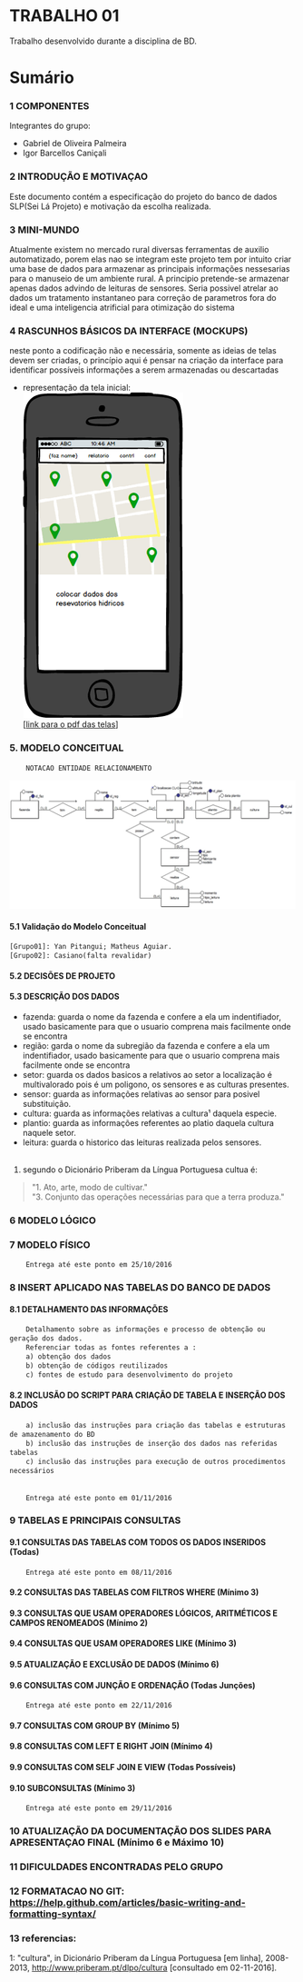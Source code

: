 # TRABALHO 01
Trabalho desenvolvido durante a disciplina de BD.

# Sumário

### 1	COMPONENTES<br>
Integrantes do grupo:<br>
* Gabriel de Oliveira Palmeira<br>
* Igor Barcellos Caniçali<br>

### 2	INTRODUÇÃO E MOTIVAÇAO<br>
Este documento contém a especificação do projeto do banco de dados SLP(Sei Lá Projeto) e motivação da escolha realizada. <br>

### 3	MINI-MUNDO<br>
Atualmente existem no mercado rural diversas ferramentas de auxilio automatizado, porem elas nao se integram este projeto tem por intuito criar uma base de dados para armazenar as principais informações nessesarias para o manuseio de um ambiente rural. A principio pretende-se armazenar apenas dados advindo de leituras de sensores. Seria possivel atrelar ao dados um tratamento instantaneo para correção de parametros fora do ideal e uma inteligencia atrificial para otimização do sistema<br>

### 4	RASCUNHOS BÁSICOS DA INTERFACE (MOCKUPS)<br>
neste ponto a codificação não e necessária, somente as ideias de telas devem ser criadas, o princípio aqui é pensar na criação da interface para identificar possíveis informações a serem armazenadas ou descartadas <br>
* representação da tela inicial:<br>
![tela inicial](https://github.com/IgorCanicali/SLP/blob/master/telasMocUp1/main.png?raw=true "tela inicial")<br>
[[link para o pdf das telas](https://github.com/IgorCanicali/SLP/blob/master/telasMocUp1/app.pdf)]

### 5.	MODELO CONCEITUAL<br>
        NOTACAO ENTIDADE RELACIONAMENTO
![imagem do Modelo Conceitual](https://github.com/IgorCanicali/SLP/blob/master/esquematico/esquematico.jpg?raw=true "Modelo Conceitual")
        <!--NOTACAO UML(caso tenha)-->
#### 5.1 Validação do Modelo Conceitual
    [Grupo01]: Yan Pitangui; Matheus Aguiar.
    [Grupo02]: Casiano(falta revalidar)

#### 5.2 DECISÕES DE PROJETO
<!--    [atributo]: [descrição da decisão]
        EXEMPLO:
    a) Campo endereço: em nosso projeto optamos por um campo multivalorado e composto, pois a empresa 
    pode possuir para cada departamento mais de uma localização... 
    b) justifique!-->


#### 5.3 DESCRIÇÃO DOS DADOS 
<!-- [objeto]: [descrição do objeto]
    EXEMPLO:
    CLIENTE: Tabela que armazena as informações relativas ao cliente<br>
    CPF: campo que armazena o número de Cadastro de Pessoa Física para cada cliente da empresa.<br>-->

   * fazenda: guarda o nome da fazenda e confere a ela um indentifiador, usado basicamente para que o usuario comprena mais facilmente onde se encontra<br>
   * região: garda o nome da subregião da fazenda e confere a ela um indentifiador, usado basicamente para que o usuario comprena mais facilmente onde se encontra<br>
   * setor: guarda os dados basicos a relativos ao setor a localização é multivalorado pois é um poligono, os sensores e as culturas presentes.<br>
   * sensor: guarda as informações relativas ao sensor para posivel substituição.<br>
   * cultura: guarda as informações relativas a cultura¹ daquela especie.<br>
   * plantio: guarda as informações referentes ao platio daquela cultura naquele setor.<br>
   * leitura: guarda o historico das leituras realizada pelos sensores.<br><br>
  1. segundo o Dicionário Priberam da Língua Portuguesa cultua é:<br>
> "1. Ato, arte, modo de cultivar."<br>
> "3. Conjunto das operações necessárias para que a terra produza."<br>

### 6	MODELO LÓGICO<br>
### 7	MODELO FÍSICO<br>



        Entrega até este ponto em 25/10/2016

### 8	INSERT APLICADO NAS TABELAS DO BANCO DE DADOS<br>
#### 8.1 DETALHAMENTO DAS INFORMAÇÕES
        Detalhamento sobre as informações e processo de obtenção ou geração dos dados.
        Referenciar todas as fontes referentes a :
        a) obtenção dos dados
        b) obtenção de códigos reutilizados
        c) fontes de estudo para desenvolvimento do projeto


#### 8.2 INCLUSÃO DO SCRIPT PARA CRIAÇÃO DE TABELA E INSERÇÃO DOS DADOS
        a) inclusão das instruções para criação das tabelas e estruturas de amazenamento do BD
        b) inclusão das instruções de inserção dos dados nas referidas tabelas
        c) inclusão das instruções para execução de outros procedimentos necessários


        Entrega até este ponto em 01/11/2016


### 9	TABELAS E PRINCIPAIS CONSULTAS<br>
#### 9.1	CONSULTAS DAS TABELAS COM TODOS OS DADOS INSERIDOS (Todas) <br>
        Entrega até este ponto em 08/11/2016
#### 9.2	CONSULTAS DAS TABELAS COM FILTROS WHERE (Mínimo 3)<br>
#### 9.3	CONSULTAS QUE USAM OPERADORES LÓGICOS, ARITMÉTICOS E CAMPOS RENOMEADOS (Mínimo 2)<br>
#### 9.4	CONSULTAS QUE USAM OPERADORES LIKE (Mínimo 3) <br>
#### 9.5	ATUALIZAÇÃO E EXCLUSÃO DE DADOS (Mínimo 6)<br>
#### 9.6	CONSULTAS COM JUNÇÃO E ORDENAÇÃO (Todas Junções)<br>
        Entrega até este ponto em 22/11/2016
#### 9.7	CONSULTAS COM GROUP BY (Mínimo 5)<br>
#### 9.8	CONSULTAS COM LEFT E RIGHT JOIN (Mínimo 4)<br>
#### 9.9	CONSULTAS COM SELF JOIN E VIEW (Todas Possíveis)<br>
#### 9.10	SUBCONSULTAS (Mínimo 3)<br>
        Entrega até este ponto em 29/11/2016
### 10	ATUALIZAÇÃO DA DOCUMENTAÇÃO DOS SLIDES PARA APRESENTAÇAO FINAL (Mínimo 6 e Máximo 10)<br>
### 11	DIFICULDADES ENCONTRADAS PELO GRUPO<br>
### 12  FORMATACAO NO GIT: https://help.github.com/articles/basic-writing-and-formatting-syntax/
### 13  referencias:


1: "cultura", in Dicionário Priberam da Língua Portuguesa [em linha], 2008-2013, http://www.priberam.pt/dlpo/cultura [consultado em 02-11-2016].
